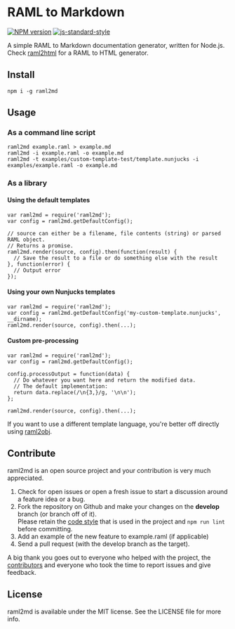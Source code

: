 # RAML to Markdown

[![NPM version](http://img.shields.io/npm/v/raml2md.svg)](https://www.npmjs.org/package/raml2md)
[![js-standard-style](https://img.shields.io/badge/code%20style-airbnb-blue.svg?style=flat)](https://github.com/airbnb/javascript)

A simple RAML to Markdown documentation generator, written for Node.js.
Check [raml2html](https://github.com/kevinrenskers/raml2html) for a RAML to HTML generator.


## Install
```
npm i -g raml2md
```


## Usage

### As a command line script
```
raml2md example.raml > example.md
raml2md -i example.raml -o example.md
raml2md -t examples/custom-template-test/template.nunjucks -i examples/example.raml -o example.md
```

### As a library

#### Using the default templates
```
var raml2md = require('raml2md');
var config = raml2md.getDefaultConfig();

// source can either be a filename, file contents (string) or parsed RAML object.
// Returns a promise.
raml2md.render(source, config).then(function(result) {
  // Save the result to a file or do something else with the result
}, function(error) {
  // Output error
});
```

#### Using your own Nunjucks templates
```
var raml2md = require('raml2md');
var config = raml2md.getDefaultConfig('my-custom-template.nunjucks', __dirname);
raml2md.render(source, config).then(...);
```

#### Custom pre-processing
```
var raml2md = require('raml2md');
var config = raml2md.getDefaultConfig();

config.processOutput = function(data) {
  // Do whatever you want here and return the modified data. 
  // The default implementation:
  return data.replace(/\n{3,}/g, '\n\n');
};

raml2md.render(source, config).then(...);

```

If you want to use a different template language, you're better off directly using [raml2obj](https://github.com/kevinrenskers/raml2obj).


## Contribute
raml2md is an open source project and your contribution is very much appreciated.

1. Check for open issues or open a fresh issue to start a discussion around a feature idea or a bug.
2. Fork the repository on Github and make your changes on the **develop** branch (or branch off of it).  
   Please retain the [code style](https://github.com/airbnb/javascript) that is used in the project and `npm run lint` before committing.
3. Add an example of the new feature to example.raml (if applicable)
4. Send a pull request (with the develop branch as the target).

A big thank you goes out to everyone who helped with the project, the [contributors](https://github.com/kevinrenskers/raml2md/graphs/contributors)
and everyone who took the time to report issues and give feedback.


## License
raml2md is available under the MIT license. See the LICENSE file for more info.
